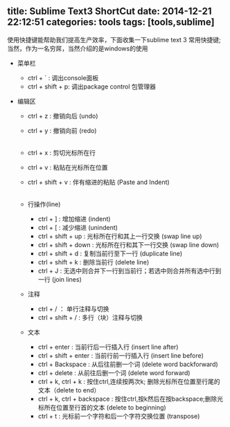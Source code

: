 title: Sublime Text3 ShortCut
date: 2014-12-21 22:12:51
categories: tools
tags: [tools,sublime]
---
使用快捷键能帮助我们提高生产效率，下面收集一下sublime text 3 常用快捷键;当然，作为一名穷屌，当然介绍的是windows的使用

<!--more-->

- 菜单栏
	
	- ctrl + ` : 调出console面板
	- ctrl + shift + p: 调出package control 包管理器

- 编辑区
	
	- ctrl + z : 撤销向后 (undo)
	- ctrl + y : 撤销向前 (redo)
	<br/><br/>
	- ctrl + x : 剪切光标所在行
	- ctrl + v : 粘贴在光标所在位置
	- ctrl + shift + v : 伴有缩进的粘贴 (Paste and Indent)
	<br/><br/>
	- 行操作(line)
		- ctrl + ] : 增加缩进 (indent)
		- ctrl + [ : 减少缩进 (unindent)
		- ctrl + shift + up : 光标所在行和其上一行交换 (swap line up)
		- ctrl + shift + down : 光标所在行和其下一行交换 (swap line down)
		- ctrl + shift + d : 复制当前行至下一行 (duplicate line)
		- ctrl + shift + k : 删除当前行 (delete line)
		- ctrl + J : 无选中则合并下一行到当前行；若选中则合并所有选中行到一行 (join lines)

	- 注释
		- ctrl + / ： 单行注释与切换
		- ctrl + shift + / : 多行（块）注释与切换

	- 文本
		- ctrl + enter : 当前行后一行插入行 (insert line after)
		- ctrl + shift + enter : 当前行前一行插入行 (insert line before)
		- ctrl + Backspace : 从后往前删一个词 (delete word backforward)
		- ctrl + delete : 从前往后删一个词 (delete word forward)
		- ctrl + k, ctrl + k : 按住ctrl,连续按两次k; 删除光标所在位置至行尾的文本（delete to end）
		- ctrl + k, ctrl + backspace : 按住ctrl,按k然后在按backspace;删除光标所在位置至行首的文本 (delete to beginning)
		- ctrl + t : 光标前一个字符和后一个字符交换位置 (transpose)